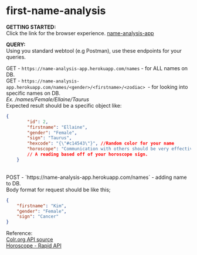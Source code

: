 # first-name-analysis

**GETTING STARTED:** <br/>
Click the link for the browser experience. [name-analysis-app](https://name-analysis-app.herokuapp.com/)


**QUERY:**<br/>
Using you standard webtool (e.g Postman), use these endpoints for your queries.

GET - `https://name-analysis-app.herokuapp.com/names` - for ALL names on DB.
<br/>
GET - `https://name-analysis-app.herokuapp.com/names/<gender>/<firstname>/<zodiac> `- for looking into specific names on DB.
<br/>
*Ex. /names/Female/Ellaine/Taurus*
<br/>
Expected result should be a specific object like:
```JSON
{
        "id": 2,
        "firstname": "Ellaine",
        "gender": "Female",
        "sign": "Taurus",
        "hexcode": "{\"#c14543\"}", //Random color for your name
        "horoscope": "Communication with others should be very effective, Taurus, and your social calendar will be full. You're feeling good about yourself, thanks to a boost in confidence that reminds you that you can do anything. You have the ability to juggle many things at once and the physical endurance to keep up a quick pace. Even though you may tend to be rather lazy, you might get a sudden inspiration to join a gym or sports team."
        // A reading based off of your horoscope sign.
    }
```
<br/>
POST - `https://name-analysis-app.herokuapp.com/names` - adding name to DB.
<br/>
Body format for request should be like this;

```JSON
{
    "firstname": "Kim",
    "gender": "Female",
    "sign": "Cancer"
}
```

Reference: <br/>
[Colr.org API source](http://www.colr.org/json/color/random )
<br/>
[Horoscope - Rapid API](https://rapidapi.com/tirtain/api/horoscope5/)

